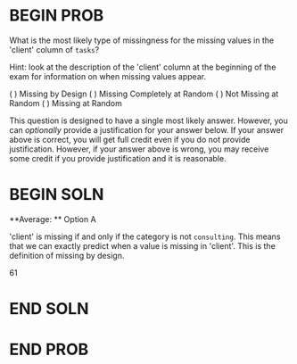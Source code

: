 # BEGIN PROB

What is the most likely type of missingness for the missing values in the 'client' column of `tasks`?

Hint: look at the description of the 'client' column at the beginning of the exam for information on when missing values appear.

( ) Missing by Design
( ) Missing Completely at Random
( ) Not Missing at Random
( ) Missing at Random

This question is designed to have a single most likely answer. However, you can *optionally* provide a justification for your answer below.
If your answer above is correct, you will get full credit even if you do not provide justification. However, if your answer above is wrong, you may receive some credit if you provide justification and it is reasonable.

# BEGIN SOLN
**Average: ** Option A

'client' is missing if and only if the category is not `consulting`. This means that we can exactly predict when a value is missing in 'client'. This is the definition of missing by design.

<average>61</average>

# END SOLN

# END PROB